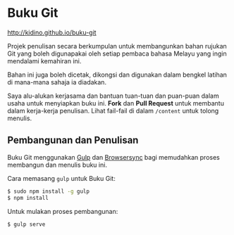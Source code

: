 # Buku Git

http://kidino.github.io/buku-git

Projek penulisan secara berkumpulan untuk membangunkan bahan rujukan Git yang boleh digunapakai oleh setiap pembaca bahasa Melayu yang ingin mendalami kemahiran ini.

Bahan ini juga boleh dicetak, dikongsi dan digunakan dalam bengkel latihan di mana-mana sahaja ia diadakan.

Saya alu-alukan kerjasama dan bantuan tuan-tuan dan puan-puan dalam usaha untuk menyiapkan buku ini. **Fork** dan **Pull Request** untuk membantu dalam kerja-kerja penulisan. Lihat fail-fail di dalam `/content` untuk tolong menulis.

## Pembangunan dan Penulisan

Buku Git menggunakan [Gulp](http://gulpjs.com/) dan [Browsersync](https://browsersync.io/) bagi memudahkan proses membangun dan menulis buku ini.

Cara memasang `gulp` untuk Buku Git:

```sh
$ sudo npm install -g gulp
$ npm install
```

Untuk mulakan proses pembangunan:

```
$ gulp serve
```
